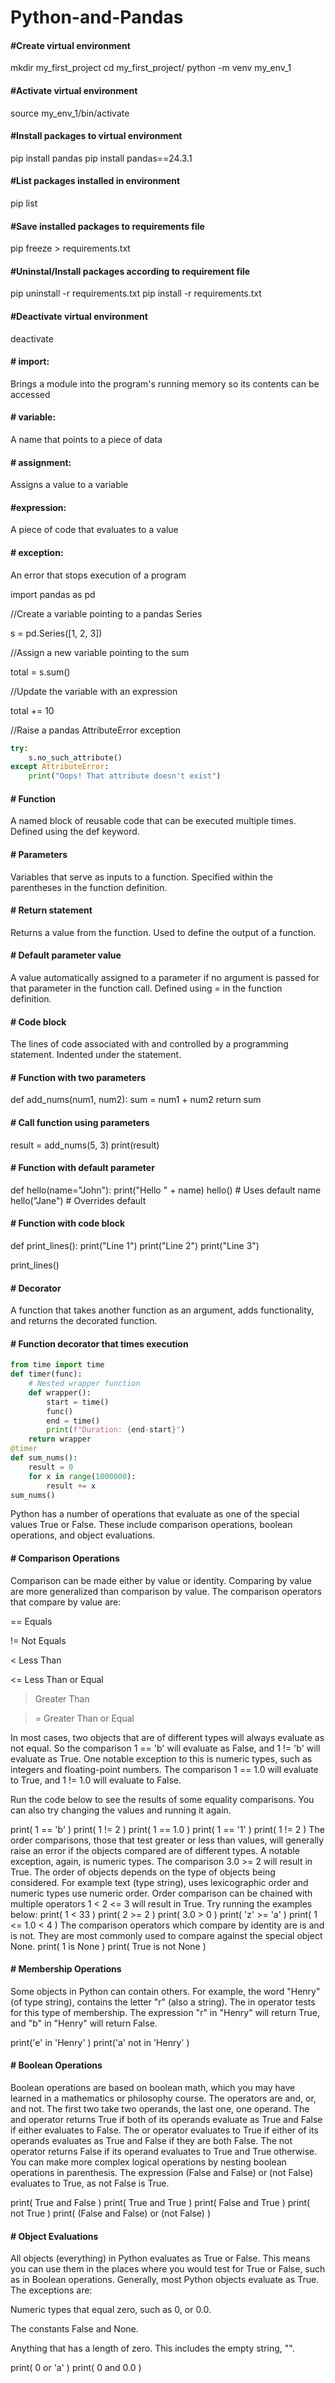 # Python-and-Pandas

#### #Create virtual environment
mkdir my_first_project
cd my_first_project/
python -m venv my_env_1

#### #Activate virtual environment
source my_env_1/bin/activate 

#### #Install packages to virtual environment
pip install pandas
pip install pandas==24.3.1

#### #List packages installed in environment
pip list

#### #Save installed packages to requirements file
pip freeze > requirements.txt

#### #Uninstal/Install packages according to requirement file 
pip uninstall -r requirements.txt
pip install -r requirements.txt

#### #Deactivate virtual environment 
deactivate

#### # import: 
Brings a module into the program's running memory so its contents can be accessed

#### # variable: 
A name that points to a piece of data

#### # assignment: 
Assigns a value to a variable

#### #expression: 
A piece of code that evaluates to a value

#### # exception: 
An error that stops execution of a program

import pandas as pd

//Create a variable pointing to a pandas Series

s = pd.Series([1, 2, 3]) 

//Assign a new variable pointing to the sum 

total = s.sum()  

//Update the variable with an expression

total += 10  

//Raise a pandas AttributeError exception

```python
try: 
    s.no_such_attribute() 
except AttributeError:
    print("Oops! That attribute doesn't exist")
```

#### # Function 
A named block of reusable code that can be executed multiple times. Defined using the def keyword.

#### # Parameters 
Variables that serve as inputs to a function. Specified within the parentheses in the function definition.

#### # Return statement 
Returns a value from the function. Used to define the output of a function.

#### # Default parameter value 
A value automatically assigned to a parameter if no argument is passed for that parameter in the function call. Defined using = in the function definition.

#### # Code block
The lines of code associated with and controlled by a programming statement. Indented under the statement.

#### # Function with two parameters 
def add_nums(num1, num2):
    sum = num1 + num2
    return sum
#### # Call function using parameters  
result = add_nums(5, 3)
print(result)
#### # Function with default parameter
def hello(name="John"):
    print("Hello " + name)
hello() # Uses default name 
hello("Jane") # Overrides default
#### # Function with code block
def print_lines():
    print("Line 1")
    print("Line 2")
    print("Line 3")
    
print_lines()

#### # Decorator
A function that takes another function as an argument, adds functionality, and returns the decorated function.

#### # Function decorator that times execution
```python
from time import time
def timer(func):
    # Nested wrapper function
    def wrapper():
        start = time()
        func()
        end = time()
        print(f"Duration: {end-start}")
    return wrapper
@timer
def sum_nums():
    result = 0
    for x in range(1000000):
        result += x
sum_nums()
```


Python has a number of operations that evaluate as one of the special values True or False. These include comparison operations, boolean operations, and object evaluations.

#### # Comparison Operations
Comparison can be made either by value or identity. Comparing by value are more generalized than comparison by value. The comparison operators that compare by value are:

== Equals

!= Not Equals

< Less Than

<= Less Than or Equal

> Greater Than

>= Greater Than or Equal

In most cases, two objects that are of different types will always evaluate as not equal. So the comparison 1 == 'b' will evaluate as False, and 1 != 'b' will evaluate as True. One notable exception to this is numeric types, such as integers and floating-point numbers. The comparison 1 == 1.0 will evaluate to True, and 1 != 1.0 will evaluate to False.

Run the code below to see the results of some equality comparisons. You can also try changing the values and running it again.

print( 1 == 'b' )
print( 1 != 2 )
print( 1 == 1.0 )
print( 1 == '1' )
print( 1 != 2 )
The order comparisons, those that test greater or less than values, will generally raise an error if the objects compared are of different types. A notable exception, again, is numeric types. The comparison 3.0 >= 2 will result in True. The order of objects depends on the type of objects being considered. For example text (type string), uses lexicographic order and numeric types use numeric order. Order comparison can be chained with multiple operators 1 < 2 <= 3 will result in True. Try running the examples below:
print( 1 < 33 )
print( 2 >= 2 )
print( 3.0 > 0 )
print( 'z' >= 'a' )
print( 1 <= 1.0 < 4 )
The comparison operators which compare by identity are is and is not. They are most commonly used to compare against the special object None.
print( 1 is None )
print( True is not None )


#### # Membership Operations
Some objects in Python can contain others. For example, the word "Henry" (of type string), contains the letter "r" (also a string). The in operator tests for this type of membership. The expression "r" in "Henry" will return True, and "b" in "Henry" will return False.

print('e' in 'Henry' )
print('a' not in 'Henry' )


#### # Boolean Operations
Boolean operations are based on boolean math, which you may have learned in a mathematics or philosophy course. The operators are and, or, and not. The first two take two operands, the last one, one operand. The and operator returns True if both of its operands evaluate as True and False if either evaluates to False. The or operator evaluates to True if either of its operands evaluates as True and False if they are both False. The not operator returns False if its operand evaluates to True and True otherwise. You can make more complex logical operations by nesting boolean operations in parenthesis. The expression (False and False) or (not False) evaluates to True, as not False is True.

print( True and False )
print( True and True )
print( False and True )
print( not True )
print( (False and False) or (not False) )


#### # Object Evaluations
All objects (everything) in Python evaluates as True or False. This means you can use them in the places where you would test for True or False, such as in Boolean operations. Generally, most Python objects evaluate as True. The exceptions are:

Numeric types that equal zero, such as 0, or 0.0.

The constants False and None.

Anything that has a length of zero. This includes the empty string, "".

print( 0 or 'a' )
print( 0 and 0.0 )
